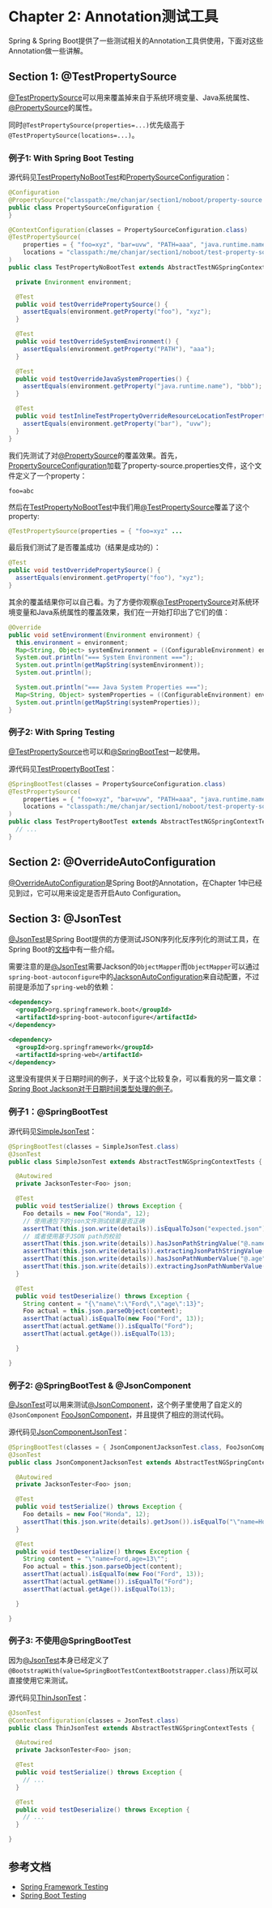 # Chapter 2: Annotation测试工具

Spring & Spring Boot提供了一些测试相关的Annotation工具供使用，下面对这些Annotation做一些讲解。

## Section 1: @TestPropertySource

[@TestPropertySource][javadoc-TestPropertySource]可以用来覆盖掉来自于系统环境变量、Java系统属性、[@PropertySource][javadoc-PropertySource]的属性。

同时``@TestPropertySource(properties=...)``优先级高于``@TestPropertySource(locations=...)``。

### 例子1: With Spring Boot Testing

源代码见[TestPropertyNoBootTest][src-TestPropertyNoBootTest]和[PropertySourceConfiguration][src-PropertySourceConfiguration]：

```java
@Configuration
@PropertySource("classpath:/me/chanjar/section1/noboot/property-source.properties")
public class PropertySourceConfiguration {
}

@ContextConfiguration(classes = PropertySourceConfiguration.class)
@TestPropertySource(
    properties = { "foo=xyz", "bar=uvw", "PATH=aaa", "java.runtime.name=bbb" },
    locations = "classpath:/me/chanjar/section1/noboot/test-property-source.properties"
)
public class TestPropertyNoBootTest extends AbstractTestNGSpringContextTests implements EnvironmentAware {

  private Environment environment;

  @Test
  public void testOverridePropertySource() {
    assertEquals(environment.getProperty("foo"), "xyz");
  }

  @Test
  public void testOverrideSystemEnvironment() {
    assertEquals(environment.getProperty("PATH"), "aaa");
  }

  @Test
  public void testOverrideJavaSystemProperties() {
    assertEquals(environment.getProperty("java.runtime.name"), "bbb");
  }

  @Test
  public void testInlineTestPropertyOverrideResourceLocationTestProperty() {
    assertEquals(environment.getProperty("bar"), "uvw");
  }
}
```

我们先测试了对[@PropertySource][javadoc-PropertySource]的覆盖效果。首先，[PropertySourceConfiguration][src-PropertySourceConfiguration]加载了property-source.properties文件，这个文件定义了一个property：

```
foo=abc
```

然后在[TestPropertyNoBootTest][src-TestPropertyNoBootTest]中我们用[@TestPropertySource][javadoc-TestPropertySource]覆盖了这个property:

```java
@TestPropertySource(properties = { "foo=xyz" ...
```

最后我们测试了是否覆盖成功（结果是成功的）：

```java
@Test
public void testOverridePropertySource() {
  assertEquals(environment.getProperty("foo"), "xyz");
}
```

其余的覆盖结果你可以自己看。为了方便你观察[@TestPropertySource][javadoc-TestPropertySource]对系统环境变量和Java系统属性的覆盖效果，我们在一开始打印出了它们的值：

```java
@Override
public void setEnvironment(Environment environment) {
  this.environment = environment;
  Map<String, Object> systemEnvironment = ((ConfigurableEnvironment) environment).getSystemEnvironment();
  System.out.println("=== System Environment ===");
  System.out.println(getMapString(systemEnvironment));
  System.out.println();

  System.out.println("=== Java System Properties ===");
  Map<String, Object> systemProperties = ((ConfigurableEnvironment) environment).getSystemProperties();
  System.out.println(getMapString(systemProperties));
}
```

### 例子2: With Spring Testing

[@TestPropertySource][javadoc-TestPropertySource]也可以和[@SpringBootTest][javadoc-SpringBootTest]一起使用。

源代码见[TestPropertyBootTest][src-TestPropertyBootTest]：

```java
@SpringBootTest(classes = PropertySourceConfiguration.class)
@TestPropertySource(
    properties = { "foo=xyz", "bar=uvw", "PATH=aaa", "java.runtime.name=bbb" },
    locations = "classpath:/me/chanjar/section1/noboot/test-property-source.properties"
)
public class TestPropertyBootTest extends AbstractTestNGSpringContextTests implements EnvironmentAware {
  // ...
}
```


## Section 2: @OverrideAutoConfiguration

[@OverrideAutoConfiguration][javadoc-OverrideAutoConfiguration]是Spring Boot的Annotation，在Chapter 1中已经见到过，它可以用来设定是否开启Auto Configuration。

## Section 3: @JsonTest

[@JsonTest][javadoc-JsonTest]是Spring Boot提供的方便测试JSON序列化反序列化的测试工具，在Spring Boot的[文档][doc-JsonTest]中有一些介绍。

需要注意的是[@JsonTest][javadoc-JsonTest]需要Jackson的``ObjectMapper``而``ObjectMapper``可以通过`spring-boot-autoconfigure`中的[JacksonAutoConfiguration][javadoc-JacksonAutoConfiguration]来自动配置，不过前提是添加了`spring-web`的依赖：

```xml
<dependency>
  <groupId>org.springframework.boot</groupId>
  <artifactId>spring-boot-autoconfigure</artifactId>
</dependency>

<dependency>
  <groupId>org.springframework</groupId>
  <artifactId>spring-web</artifactId>
</dependency>
```

这里没有提供关于日期时间的例子，关于这个比较复杂，可以看我的另一篇文章：[Spring Boot Jackson对于日期时间类型处理的例子][github-springboot-jackson-datetime-example]。

### 例子1：@SpringBootTest

源代码见[SimpleJsonTest][src-SimpleJsonTest]：

```java
@SpringBootTest(classes = SimpleJsonTest.class)
@JsonTest
public class SimpleJsonTest extends AbstractTestNGSpringContextTests {

  @Autowired
  private JacksonTester<Foo> json;

  @Test
  public void testSerialize() throws Exception {
    Foo details = new Foo("Honda", 12);
    // 使用通包下的json文件测试结果是否正确
    assertThat(this.json.write(details)).isEqualToJson("expected.json");
    // 或者使用基于JSON path的校验
    assertThat(this.json.write(details)).hasJsonPathStringValue("@.name");
    assertThat(this.json.write(details)).extractingJsonPathStringValue("@.name").isEqualTo("Honda");
    assertThat(this.json.write(details)).hasJsonPathNumberValue("@.age");
    assertThat(this.json.write(details)).extractingJsonPathNumberValue("@.age").isEqualTo(12);
  }

  @Test
  public void testDeserialize() throws Exception {
    String content = "{\"name\":\"Ford\",\"age\":13}";
    Foo actual = this.json.parseObject(content);
    assertThat(actual).isEqualTo(new Foo("Ford", 13));
    assertThat(actual.getName()).isEqualTo("Ford");
    assertThat(actual.getAge()).isEqualTo(13);

  }

}
```

### 例子2: @SpringBootTest & @JsonComponent

[@JsonTest][javadoc-JsonTest]可以用来测试[@JsonComponent][javadoc-JsonComponent]，这个例子里使用了自定义的``@JsonComponent`` [FooJsonComponent][src-FooJsonComponent]，并且提供了相应的测试代码。

源代码见[JsonComponentJsonTest][src-JsonComponentJsonTest]：

```java
@SpringBootTest(classes = { JsonComponentJacksonTest.class, FooJsonComponent.class })
@JsonTest
public class JsonComponentJacksonTest extends AbstractTestNGSpringContextTests {

  @Autowired
  private JacksonTester<Foo> json;

  @Test
  public void testSerialize() throws Exception {
    Foo details = new Foo("Honda", 12);
    assertThat(this.json.write(details).getJson()).isEqualTo("\"name=Honda,age=12\"");
  }

  @Test
  public void testDeserialize() throws Exception {
    String content = "\"name=Ford,age=13\"";
    Foo actual = this.json.parseObject(content);
    assertThat(actual).isEqualTo(new Foo("Ford", 13));
    assertThat(actual.getName()).isEqualTo("Ford");
    assertThat(actual.getAge()).isEqualTo(13);

  }

}
```

### 例子3: 不使用@SpringBootTest

因为[@JsonTest][javadoc-JsonTest]本身已经定义了``@BootstrapWith(value=SpringBootTestContextBootstrapper.class)``所以可以直接使用它来测试。

源代码见[ThinJsonTest][src-ThinJsonTest]：

```java
@JsonTest
@ContextConfiguration(classes = JsonTest.class)
public class ThinJsonTest extends AbstractTestNGSpringContextTests {

  @Autowired
  private JacksonTester<Foo> json;

  @Test
  public void testSerialize() throws Exception {
    // ...
  }

  @Test
  public void testDeserialize() throws Exception {
    // ...
  }

}

```

## 参考文档
   
* [Spring Framework Testing][doc-spring-framework-testing]
* [Spring Boot Testing][doc-spring-boot-testing]

[doc-spring-framework-testing]: http://docs.spring.io/spring/docs/4.3.9.RELEASE/spring-framework-reference/htmlsingle/#testing
[doc-spring-boot-testing]: http://docs.spring.io/spring-boot/docs/1.5.4.RELEASE/reference/htmlsingle/#boot-features-testing
[javadoc-TestPropertySource]: http://docs.spring.io/spring/docs/4.3.9.RELEASE/javadoc-api/org/springframework/test/context/TestPropertySource.html
[javadoc-OverrideAutoConfiguration]: http://docs.spring.io/spring-boot/docs/1.5.4.RELEASE/api/org/springframework/boot/test/autoconfigure/OverrideAutoConfiguration.html
[javadoc-JsonTest]: http://docs.spring.io/spring-boot/docs/1.5.4.RELEASE/api/org/springframework/boot/test/autoconfigure/json/JsonTest.html
[javadoc-PropertySource]: http://docs.spring.io/spring/docs/4.3.9.RELEASE/javadoc-api/org/springframework/context/annotation/PropertySource.html
[javadoc-SpringBootTest]: http://docs.spring.io/spring-boot/docs/1.5.4.RELEASE/api/org/springframework/boot/test/context/SpringBootTest.html
[javadoc-JsonTest]: http://docs.spring.io/spring-boot/docs/1.5.4.RELEASE/api/org/springframework/boot/test/autoconfigure/json/JsonTest.html
[doc-JsonTest]: http://docs.spring.io/spring-boot/docs/1.5.4.RELEASE/reference/htmlsingle/#boot-features-testing-spring-boot-applications-testing-autoconfigured-json-tests
[src-TestPropertyNoBootTest]: annotation/src/test/java/me/chanjar/section1/noboot/TestPropertyNoBootTest.java
[src-PropertySourceConfiguration]: annotation/src/test/java/me/chanjar/section1/noboot/PropertySourceConfiguration.java
[src-TestPropertyBootTest]: annotation/src/test/java/me/chanjar/section1/boot/TestPropertyBootTest.java
[javadoc-JacksonTester]: http://docs.spring.io/spring-boot/docs/1.5.4.RELEASE/api/org/springframework/boot/test/json/JacksonTester.html
[javadoc-GsonTester]: http://docs.spring.io/spring-boot/docs/1.5.4.RELEASE/api/org/springframework/boot/test/json/GsonTester.html
[javadoc-BasicJsonTester]: http://docs.spring.io/spring-boot/docs/1.5.4.RELEASE/api/org/springframework/boot/test/json/BasicJsonTester.html
[javadoc-JacksonAutoConfiguration]: http://docs.spring.io/spring-boot/docs/1.5.4.RELEASE/api/org/springframework/boot/autoconfigure/jackson/JacksonAutoConfiguration.html
[github-springboot-jackson-datetime-example]: https://github.com/chanjarster/springboot-jackson-datetime-example
[src-SimpleJsonTest]: annotation/src/test/java/me/chanjar/section3/boot1/SimpleJsonTest.java
[src-JsonComponentJsonTest]: annotation/src/test/java/me/chanjar/section3/boot2/JsonComponentJsonTest.java
[src-FooJsonComponent]: annotation/src/test/java/me/chanjar/section3/boot2/FooJsonComponent.java
[javadoc-JsonComponent]: http://docs.spring.io/spring-boot/docs/1.5.4.RELEASE/api/org/springframework/boot/jackson/JsonComponent.html
[src-ThinJsonTest]: annotation/src/test/java/me/chanjar/section3/boot3/ThinJsonTest.java
